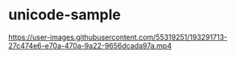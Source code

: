 # unicode-sample


https://user-images.githubusercontent.com/55319251/193291713-27c474e6-e70a-470a-9a22-9656dcada97a.mp4

